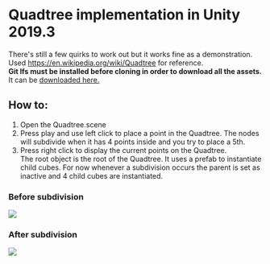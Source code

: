 # Quadtree implementation in Unity 2019.3
There's still a few quirks to work out but it works fine as a demonstration. Used https://en.wikipedia.org/wiki/Quadtree for reference.  
**Git lfs must be installed before cloning in order to download all the assets.** It can be [downloaded here.](https://git-lfs.github.com/)
## How to:
1. Open the Quadtree.scene
2. Press play and use left click to place a point in the Quadtree. The nodes will subdivide when it has 4 points inside and you try to place a 5th.  
3. Press right click to display the current points on the Quadtree.  
The root object is the root of the Quadtree. It uses a prefab to instantiate child cubes. For now whenever a subdivision occurs the parent is set as inactive and 4 child cubes are instantiated.

### Before subdivision 
![](./img/initial.png)
### After subdivision  
![](./img/subdivide.png)
